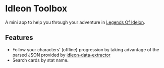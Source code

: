 # Idleon Toolbox

A mini app to help you through your adventure in [Legends Of Idelon](https://legendsofidleon.com).

## Features

- Follow your characters' (offline) progression by taking advantage of the parsed JSON provided
  by [idleon-data-extractor](https://github.com/Morta1/idleon-data-extractor)
- Search cards by stat name.
